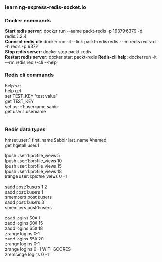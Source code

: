### learning-express-redis-socket.io

### Docker commands

<strong>Start redis server:</strong> docker run --name packt-redis -p 16379:6379 -d redis:3.2.4 <br/>
<strong>Connect redis-cli:</strong> docker run -it --link packt-redis:redis --rm redis redis-cli -h redis -p 6379 <br/>
<strong>Stop redis server:</strong> docker stop packt-redis <br/>
<strong>Restart redis server:</strong> docker start packt-redis
<strong>Redis-cli help:</strong> docker run -it --rm redis redis-cli --help

### Redis cli commands
help set <br/>
help get <br/>
set TEST_KEY "test value" <br/>
get TEST_KEY <br/>
set user:1:username sabbir <br/>
get user:1:username <br/>
<br/>

### Redis data types
hmset user:1 first_name Sabbir last_name Ahamed <br/>
get hgetall user:1 <br/>
<br/>
lpush user:1:profile_views 5 <br/>
lpush user:1:profile_views 10 <br/>
lpush user:1:profile_views 15 <br/>
lpush user:1:profile_views 18 <br/>
lrange user:1:profile_views 0 -1 <br/>
<br/>
sadd post:1:users 1 2 <br/>
sadd post:1:users 1 <br/>
smembers post:1:users <br/>
sadd post:1:users 3 <br/>
smembers post:1:users <br/>
<br/>
zadd logins 500 1 <br/>
zadd logins 600 15 <br/>
zadd logins 650 18 <br/>
zrange logins 0-1 <br/>
zadd logins 550 20  <br/>
zrange logins 0-1 <br/>
zrange logins 0 -1 WITHSCORES <br/>
zremrange logins 0 -1 <br/>
 <br/>

